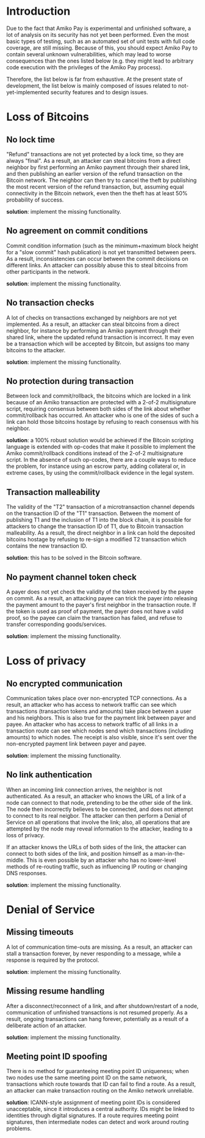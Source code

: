 Introduction
============
Due to the fact that Amiko Pay is experimental and unfinished software,
a lot of analysis on its security has not yet been performed. Even the most
basic types of testing, such as an automated set of unit tests with full code
coverage, are still missing. Because of this, you should expect Amiko Pay to
contain several unknown vulnerabilities, which may lead to worse consequences
than the ones listed below (e.g. they might lead to arbitrary code execution
with the privileges of the Amiko Pay process).

Therefore, the list below is far from exhaustive. At the present state of
development, the list below is mainly composed of issues related to
not-yet-implemented security features and to design issues.


Loss of Bitcoins
=================

No lock time
------------
"Refund" transactions are not yet protected by a lock time, so they are always
"final". As a result, an attacker can steal bitcoins from a direct neighbor by
first performing an Amiko payment through their shared link, and then publishing
an earlier version of the refund transaction on the Bitcoin network. The
neighbor can then try to cancel the theft by publishing the most recent version
of the refund transaction, but, assuming equal connectivity in the Bitcoin
network, even then the theft has at least 50% probability of success.

**solution**: implement the missing functionality.


No agreement on commit conditions
---------------------------------
Commit condition information (such as the minimum+maximum block height for a
"slow commit" hash publication) is not yet transmitted between peers. As a
result, inconsistencies can occur between the commit decisions on different
links. An attacker can possibly abuse this to steal bitcoins from other
participants in the network.

**solution**: implement the missing functionality.


No transaction checks
---------------------
A lot of checks on transactions exchanged by neighbors are not yet implemented.
As a result, an attacker can steal bitcoins from a direct neighbor, for instance
by performing an Amiko payment through their shared link, where the updated
refund transaction is incorrect. It may even be a transaction which will be
accepted by Bitcoin, but assigns too many bitcoins to the attacker.

**solution**: implement the missing functionality.


No protection during transaction
--------------------------------
Between lock and commit/rollback, the bitcoins which are locked in a link
because of an Amiko transaction are protected with a 2-of-2 multisignature
script, requiring consensus between both sides of the link about whether
commit/rollback has occurred. An attacker who is one of the sides of such a link
can hold those bitcoins hostage by refusing to reach consensus with his
neighbor.

**solution**: a 100% robust solution would be achieved if the Bitcoin scripting
language is extended with op-codes that make it possible to implement the Amiko
commit/rollback conditions instead of the 2-of-2 multisignature script.
In the absence of such op-codes, there are a couple ways to reduce the problem,
for instance using an escrow party, adding collateral or, in extreme cases, by
using the commit/rollback evidence in the legal system.


Transaction malleability
------------------------
The validity of the "T2" transaction of a microtransaction channel depends on
the transaction ID of the "T1" transaction. Between the moment of publishing T1
and the inclusion of T1 into the block chain, it is possible for attackers to
change the transaction ID of T1, due to Bitcoin transaction malleability. As a
result, the direct neighbor in a link can hold the deposited bitcoins hostage
by refusing to re-sign a modified T2 transaction which contains the new
transaction ID.

**solution**: this has to be solved in the Bitcoin software.


No payment channel token check
------------------------------
A payer does not yet check the validity of the token received by the payee on
commit. As a result, an attacking payee can trick the payer into releasing the
payment amount to the payer's first neighbor in the transaction route. If the
token is used as proof of payment, the payer does not have a valid proof, so the
payee can claim the transaction has failed, and refuse to transfer corresponding
goods/services.

**solution**: implement the missing functionality.


Loss of privacy
===============

No encrypted communication
--------------------------
Communication takes place over non-encrypted TCP connections. As a result, an
attacker who has access to network traffic can see which transactions
(transaction tokens and amounts) take place between a user and his neighbors.
This is also true for the payment link between payer and payee. An attacker who
has access to network traffic of all links in a transaction route can see which
nodes send which transactions (including amounts) to which nodes. The receipt is
also visible, since it's sent over the non-encrypted payment link between payer
and payee.

**solution**: implement the missing functionality.


No link authentication
----------------------
When an incoming link connection arrives, the neighbor is not authenticated.
As a result, an attacker who knows the URL of a link of a node can connect to
that node, pretending to be the other side of the link. The node then
incorrectly believes to be connected, and does not attempt to connect to its
real neigbor. The attacker can then perform a Denial of Service on all
operations that involve the link; also, all operations that are attempted by the
node may reveal information to the attacker, leading to a loss of privacy.

If an attacker knows the URLs of both sides of the link, the attacker can
connect to both sides of the link, and position himself as a man-in-the-middle.
This is even possible by an attacker who has no lower-level methods of
re-routing traffic, such as influencing IP routing or changing DNS responses.

**solution**: implement the missing functionality.


Denial of Service
=================

Missing timeouts
----------------
A lot of communication time-outs are missing. As a result, an attacker can stall
a transaction forever, by never responding to a message, while a response is
required by the protocol.

**solution**: implement the missing functionality.


Missing resume handling
-----------------------
After a disconnect/reconnect of a link, and after shutdown/restart of a node,
communication of unfinished transactions is not resumed properly. As a result,
ongoing transactions can hang forever, potentially as a result of a deliberate
action of an attacker.

**solution**: implement the missing functionality.


Meeting point ID spoofing
-------------------------
There is no method for guaranteeing meeting point ID uniqueness; when two nodes
use the same meeting point ID on the same network, transactions which route
towards that ID can fail to find a route. As a result, an attacker can make
transaction routing on the Amiko network unreliable.

**solution**: ICANN-style assignment of meeting point IDs is considered
unacceptable, since it introduces a central authority. IDs might be linked to
identities through digital signatures. If a route requires meeting point
signatures, then intermediate nodes can detect and work around routing problems.

